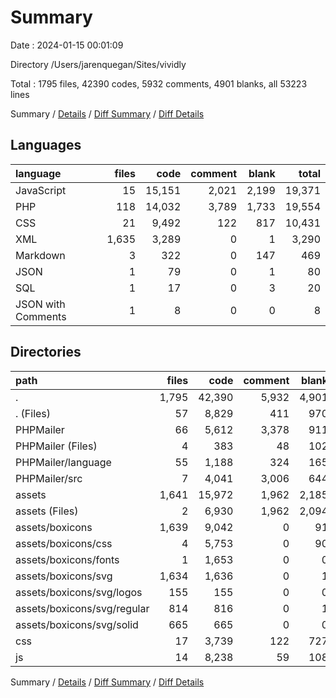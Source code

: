 # Summary

Date : 2024-01-15 00:01:09

Directory /Users/jarenquegan/Sites/vividly

Total : 1795 files,  42390 codes, 5932 comments, 4901 blanks, all 53223 lines

Summary / [Details](details.md) / [Diff Summary](diff.md) / [Diff Details](diff-details.md)

## Languages
| language | files | code | comment | blank | total |
| :--- | ---: | ---: | ---: | ---: | ---: |
| JavaScript | 15 | 15,151 | 2,021 | 2,199 | 19,371 |
| PHP | 118 | 14,032 | 3,789 | 1,733 | 19,554 |
| CSS | 21 | 9,492 | 122 | 817 | 10,431 |
| XML | 1,635 | 3,289 | 0 | 1 | 3,290 |
| Markdown | 3 | 322 | 0 | 147 | 469 |
| JSON | 1 | 79 | 0 | 1 | 80 |
| SQL | 1 | 17 | 0 | 3 | 20 |
| JSON with Comments | 1 | 8 | 0 | 0 | 8 |

## Directories
| path | files | code | comment | blank | total |
| :--- | ---: | ---: | ---: | ---: | ---: |
| . | 1,795 | 42,390 | 5,932 | 4,901 | 53,223 |
| . (Files) | 57 | 8,829 | 411 | 970 | 10,210 |
| PHPMailer | 66 | 5,612 | 3,378 | 911 | 9,901 |
| PHPMailer (Files) | 4 | 383 | 48 | 102 | 533 |
| PHPMailer/language | 55 | 1,188 | 324 | 165 | 1,677 |
| PHPMailer/src | 7 | 4,041 | 3,006 | 644 | 7,691 |
| assets | 1,641 | 15,972 | 1,962 | 2,185 | 20,119 |
| assets (Files) | 2 | 6,930 | 1,962 | 2,094 | 10,986 |
| assets/boxicons | 1,639 | 9,042 | 0 | 91 | 9,133 |
| assets/boxicons/css | 4 | 5,753 | 0 | 90 | 5,843 |
| assets/boxicons/fonts | 1 | 1,653 | 0 | 0 | 1,653 |
| assets/boxicons/svg | 1,634 | 1,636 | 0 | 1 | 1,637 |
| assets/boxicons/svg/logos | 155 | 155 | 0 | 0 | 155 |
| assets/boxicons/svg/regular | 814 | 816 | 0 | 1 | 817 |
| assets/boxicons/svg/solid | 665 | 665 | 0 | 0 | 665 |
| css | 17 | 3,739 | 122 | 727 | 4,588 |
| js | 14 | 8,238 | 59 | 108 | 8,405 |

Summary / [Details](details.md) / [Diff Summary](diff.md) / [Diff Details](diff-details.md)